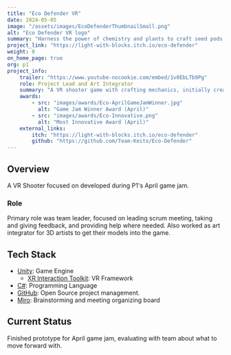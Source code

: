 ```yaml
---
title: "Eco Defender VR"
date: 2024-05-05
image: "/assets/images/EcoDefenderThumbnailSmall.png"
alt: "Eco Defender VR logo"
summary: "Harness the power of chemistry and plants to craft seed pods in your lab to protect the environment in this VR puzzle shooter hybrid."
project_link: "https://light-with-blocks.itch.io/eco-defender"
weight: 0
on_home_page: true
org: p1
project_info: 
    trailer: "https://www.youtube-nocookie.com/embed/1v0EbLTb9Pg"
    role: Project Lead and Art Integrator
    summary: "A VR shooter game with crafting mechanics, initially created for the P1 April game. Specifically learned how to work with Unity's XR toolkit."
    awards:
        - src: "images/awards/Eco-AprilGameJamWinner.jpg"
          alt: "Game Jam Winner Award (April)"
        - src: "images/awards/Eco-Innovative.png"
          alt: "Most Innovative Award (April)"
    external_links:
        itch: "https://light-with-blocks.itch.io/eco-defender"
        github: "https://github.com/Team-Keito/Eco-Defender"
---
```


## Overview

A VR Shooter focused on developed during P1's April game jam.

### Role

Primary role was team leader, focused on leading scrum meeting, taking and
giving feedback, and providing help where needed. Also worked as art integrator
for 3D artists to get their models into the game.

## Tech Stack

- [Unity](https://unity.com/): Game Engine
  - [XR Interaction Toolkit](https://docs.unity3d.com/Packages/com.unity.xr.interaction.toolkit@3.0/manual/index.html):
    VR Framework
- [C#](https://learn.microsoft.com/en-us/dotnet/csharp/): Programming Language
- [GitHub](https://github.com): Open Source project management.
- [Miro](https://miro.com/): Brainstorming and meeting organizing board

## Current Status

Finished prototype for April game jam, evaluating with team about what to move
forward with.
